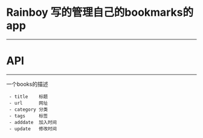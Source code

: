 # Rainboy 写的管理自己的bookmarks的app

-------



# API

-------



一个books的描述

```
 - title    标题
 - url      网址
 - category 分类
 - tags     标签
 - adddate  加入时间
 - update   修改时间
```

## 
